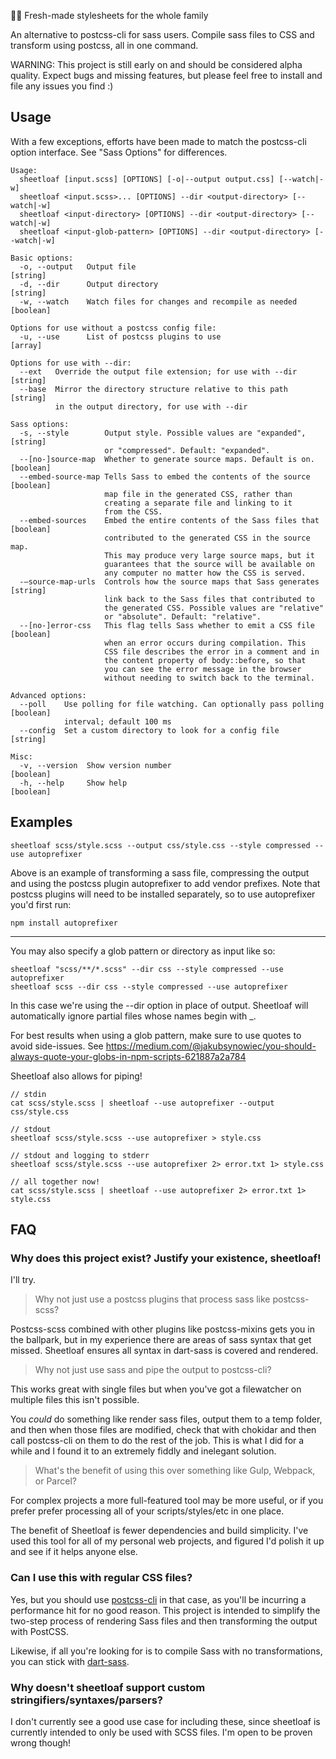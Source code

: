 📜🍞 Fresh-made stylesheets for the whole family

An alternative to postcss-cli for sass users. Compile sass files to CSS and transform using postcss, all in one command.

WARNING: This project is still early on and should be considered alpha quality. Expect bugs and missing features, but please feel free to install and file any issues you find :)

## Usage

With a few exceptions, efforts have been made to match the postcss-cli option interface. See "Sass Options" for differences.

```
Usage:
  sheetloaf [input.scss] [OPTIONS] [-o|--output output.css] [--watch|-w]
  sheetloaf <input.scss>... [OPTIONS] --dir <output-directory> [--watch|-w]
  sheetloaf <input-directory> [OPTIONS] --dir <output-directory> [--watch|-w]
  sheetloaf <input-glob-pattern> [OPTIONS] --dir <output-directory> [--watch|-w]

Basic options:
  -o, --output   Output file                                            [string]
  -d, --dir      Output directory                                       [string]
  -w, --watch    Watch files for changes and recompile as needed       [boolean] 

Options for use without a postcss config file:
  -u, --use      List of postcss plugins to use                          [array]

Options for use with --dir:
  --ext   Override the output file extension; for use with --dir        [string]
  --base  Mirror the directory structure relative to this path          [string]
          in the output directory, for use with --dir    

Sass options:
  -s, --style        Output style. Possible values are "expanded",      [string]
                     or "compressed". Default: "expanded".
  --[no-]source-map  Whether to generate source maps. Default is on.   [boolean]
  --embed-source-map Tells Sass to embed the contents of the source    [boolean]
                     map file in the generated CSS, rather than 
                     creating a separate file and linking to it 
                     from the CSS.
  --embed-sources    Embed the entire contents of the Sass files that  [boolean]
                     contributed to the generated CSS in the source map. 
                     This may produce very large source maps, but it 
                     guarantees that the source will be available on 
                     any computer no matter how the CSS is served.
  -–source-map-urls  Controls how the source maps that Sass generates   [string]
                     link back to the Sass files that contributed to 
                     the generated CSS. Possible values are "relative"
                     or "absolute". Default: "relative".
  --[no-]error-css   This flag tells Sass whether to emit a CSS file   [boolean]
                     when an error occurs during compilation. This 
                     CSS file describes the error in a comment and in
                     the content property of body::before, so that 
                     you can see the error message in the browser 
                     without needing to switch back to the terminal. 

Advanced options:
  --poll    Use polling for file watching. Can optionally pass polling [boolean]
            interval; default 100 ms                          
  --config  Set a custom directory to look for a config file            [string]

Misc:
  -v, --version  Show version number                                   [boolean]
  -h, --help     Show help                                             [boolean]

```

## Examples

```
sheetloaf scss/style.scss --output css/style.css --style compressed --use autoprefixer
```

Above is an example of transforming a sass file, compressing the output and using the 
postcss plugin autoprefixer to add vendor prefixes. Note that postcss plugins will need to be installed
separately, so to use autoprefixer you'd first run:

```
npm install autoprefixer
```

---

You may also specify a glob pattern or directory as input like so:

```
sheetloaf "scss/**/*.scss" --dir css --style compressed --use autoprefixer
sheetloaf scss --dir css --style compressed --use autoprefixer
```

In this case we're using the --dir option in place of output. Sheetloaf will automatically ignore partial files whose names begin with _.

For best results when using a glob pattern, make sure to use quotes to avoid side-issues. See https://medium.com/@jakubsynowiec/you-should-always-quote-your-globs-in-npm-scripts-621887a2a784


Sheetloaf also allows for piping!

```
// stdin
cat scss/style.scss | sheetloaf --use autoprefixer --output css/style.css

// stdout
sheetloaf scss/style.scss --use autoprefixer > style.css

// stdout and logging to stderr
sheetloaf scss/style.scss --use autoprefixer 2> error.txt 1> style.css 

// all together now!
cat scss/style.scss | sheetloaf --use autoprefixer 2> error.txt 1> style.css 
```

## FAQ

### Why does this project exist? Justify your existence, sheetloaf!

I'll try.

> Why not just use a postcss plugins that process sass like postcss-scss?

Postcss-scss combined with other plugins like postcss-mixins gets you in the ballpark, but in my experience there are areas of sass syntax that get missed. Sheetloaf ensures all syntax in dart-sass is covered and rendered.

> Why not just use sass and pipe the output to postcss-cli?

This works great with single files but when you've got a filewatcher on multiple files this isn't possible. 

You *could* do something like render sass files, output them to a temp folder, and then when those files are modified, check that with chokidar and then call postcss-cli on them to do the rest of the job. This is what I did for a while and I found it to an extremely fiddly and inelegant solution.

> What's the benefit of using this over something like Gulp, Webpack, or Parcel?

For complex projects a more full-featured tool may be more useful, or if you prefer prefer processing all of your scripts/styles/etc in one place. 

The benefit of Sheetloaf is fewer dependencies and build simplicity. I've used this tool for all of my personal web projects, and figured I'd polish it up and see if it helps anyone else.

### Can I use this with regular CSS files?

Yes, but you should use [postcss-cli](https://github.com/postcss/postcss-cli) in that case, as you'll be incurring a performance hit for no good reason. This project is intended to simplify the two-step process of rendering Sass files and then transforming the output with PostCSS.

Likewise, if all you're looking for is to compile Sass with no transformations, you can stick with [dart-sass](https://github.com/sass/dart-sass).

### Why doesn't sheetloaf support custom stringifiers/syntaxes/parsers?

I don't currently see a good use case for including these, since sheetloaf is currently intended to only be used with SCSS files. I'm open to be proven wrong though!